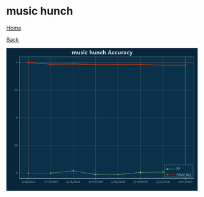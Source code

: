 # music hunch

[Home](../index.md)

[Back](music.md)

![hunch R²](../images/music_hunch_Accuracy.png "hunch R²")

